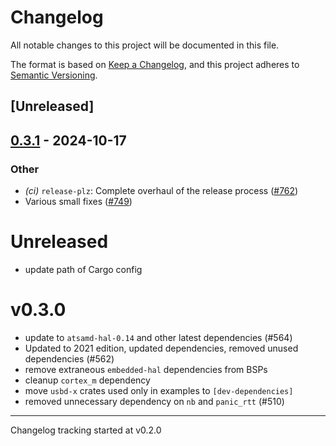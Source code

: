 # Changelog

All notable changes to this project will be documented in this file.

The format is based on [Keep a Changelog](https://keepachangelog.com/en/1.0.0/),
and this project adheres to [Semantic Versioning](https://semver.org/spec/v2.0.0.html).

## [Unreleased]

## [0.3.1](https://github.com/jbeaurivage/atsamd/compare/p1am_100-0.3.0...p1am_100-0.3.1) - 2024-10-17

### Other

- *(ci)* `release-plz`: Complete overhaul of the release process ([#762](https://github.com/jbeaurivage/atsamd/pull/762))
- Various small fixes ([#749](https://github.com/jbeaurivage/atsamd/pull/749))
# Unreleased

- update path of Cargo config

# v0.3.0

- update to `atsamd-hal-0.14` and other latest dependencies (#564)
- Updated to 2021 edition, updated dependencies, removed unused dependencies (#562)
- remove extraneous `embedded-hal` dependencies from BSPs
- cleanup `cortex_m` dependency
- move `usbd-x` crates used only in examples to `[dev-dependencies]`
- removed unnecessary dependency on `nb` and `panic_rtt` (#510)

---

Changelog tracking started at v0.2.0
